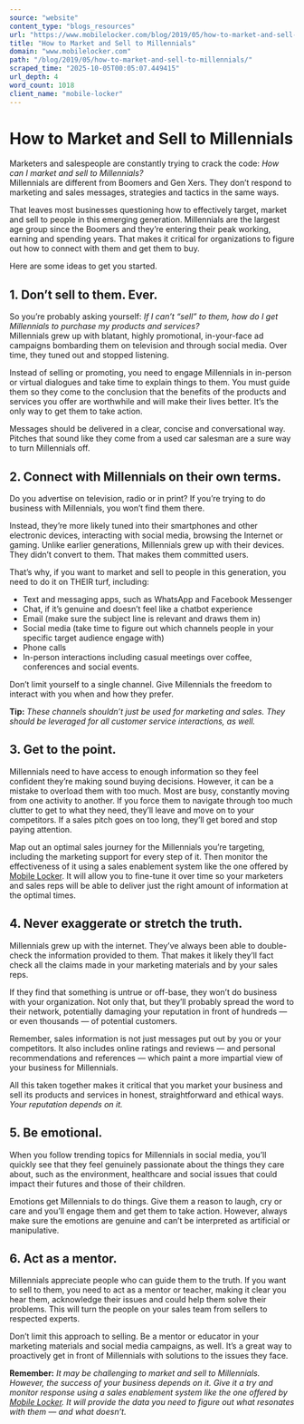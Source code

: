 ```yaml
---
source: "website"
content_type: "blogs_resources"
url: "https://www.mobilelocker.com/blog/2019/05/how-to-market-and-sell-to-millennials/"
title: "How to Market and Sell to Millennials"
domain: "www.mobilelocker.com"
path: "/blog/2019/05/how-to-market-and-sell-to-millennials/"
scraped_time: "2025-10-05T00:05:07.449415"
url_depth: 4
word_count: 1018
client_name: "mobile-locker"
---
```


# How to Market and Sell to Millennials

Marketers and salespeople are constantly trying to crack the code: _How can I market and sell to Millennials?_  
Millennials are different from Boomers and Gen Xers. They don’t respond to marketing and sales messages, strategies and tactics in the same ways.  
  
That leaves most businesses questioning how to effectively target, market and sell to people in this emerging generation. Millennials are the largest age group since the Boomers and they’re entering their peak working, earning and spending years. That makes it critical for organizations to figure out how to connect with them and get them to buy.  
  
Here are some ideas to get you started.

## 1. Don’t sell to them. Ever.

So you’re probably asking yourself: _If I can’t “sell” to them, how do I get Millennials to purchase my products and services?_  
Millennials grew up with blatant, highly promotional, in-your-face ad campaigns bombarding them on television and through social media. Over time, they tuned out and stopped listening.  
  
Instead of selling or promoting, you need to engage Millennials in in-person or virtual dialogues and take time to explain things to them. You must guide them so they come to the conclusion that the benefits of the products and services you offer are worthwhile and will make their lives better. It’s the only way to get them to take action.  
  
Messages should be delivered in a clear, concise and conversational way. Pitches that sound like they come from a used car salesman are a sure way to turn Millennials off.

## 2. Connect with Millennials on their own terms.

Do you advertise on television, radio or in print? If you’re trying to do business with Millennials, you won’t find them there.  
  
Instead, they’re more likely tuned into their smartphones and other electronic devices, interacting with social media, browsing the Internet or gaming. Unlike earlier generations, Millennials grew up with their devices. They didn’t convert to them. That makes them committed users.  
  
That’s why, if you want to market and sell to people in this generation, you need to do it on THEIR turf, including:

* Text and messaging apps, such as WhatsApp and Facebook Messenger
* Chat, if it’s genuine and doesn’t feel like a chatbot experience
* Email (make sure the subject line is relevant and draws them in)
* Social media (take time to figure out which channels people in your specific target audience engage with)
* Phone calls
* In-person interactions including casual meetings over coffee, conferences and social events.

Don’t limit yourself to a single channel. Give Millennials the freedom to interact with you when and how they prefer.

**Tip:** _These channels shouldn’t just be used for marketing and sales. They should be leveraged for all customer service interactions, as well._

## 3. Get to the point.

Millennials need to have access to enough information so they feel confident they’re making sound buying decisions. However, it can be a mistake to overload them with too much. Most are busy, constantly moving from one activity to another. If you force them to navigate through too much clutter to get to what they need, they’ll leave and move on to your competitors. If a sales pitch goes on too long, they’ll get bored and stop paying attention.  
  
Map out an optimal sales journey for the Millennials you’re targeting, including the marketing support for every step of it. Then monitor the effectiveness of it using a sales enablement system like the one offered by [Mobile Locker](https://www.mobilelocker.com). It will allow you to fine-tune it over time so your marketers and sales reps will be able to deliver just the right amount of information at the optimal times.

## 4. Never exaggerate or stretch the truth.

Millennials grew up with the internet. They’ve always been able to double-check the information provided to them. That makes it likely they’ll fact check all the claims made in your marketing materials and by your sales reps.  
  
If they find that something is untrue or off-base, they won’t do business with your organization. Not only that, but they’ll probably spread the word to their network, potentially damaging your reputation in front of hundreds — or even thousands — of potential customers.  
  
Remember, sales information is not just messages put out by you or your competitors. It also includes online ratings and reviews — and personal recommendations and references — which paint a more impartial view of your business for Millennials.  
  
All this taken together makes it critical that you market your business and sell its products and services in honest, straightforward and ethical ways. _Your reputation depends on it._

## 5. Be emotional.

When you follow trending topics for Millennials in social media, you’ll quickly see that they feel genuinely passionate about the things they care about, such as the environment, healthcare and social issues that could impact their futures and those of their children.  
  
Emotions get Millennials to do things. Give them a reason to laugh, cry or care and you’ll engage them and get them to take action. However, always make sure the emotions are genuine and can’t be interpreted as artificial or manipulative.

## 6. Act as a mentor.

Millennials appreciate people who can guide them to the truth. If you want to sell to them, you need to act as a mentor or teacher, making it clear you hear them, acknowledge their issues and could help them solve their problems. This will turn the people on your sales team from sellers to respected experts.

Don’t limit this approach to selling. Be a mentor or educator in your marketing materials and social media campaigns, as well. It’s a great way to proactively get in front of Millennials with solutions to the issues they face.

**Remember:** _It may be challenging to market and sell to Millennials. However, the success of your business depends on it. Give it a try and monitor response using a sales enablement system like the one offered by_ [_Mobile Locker_](https://www.mobilelocker.com)_. It will provide the data you need to figure out what resonates with them — and what doesn’t._